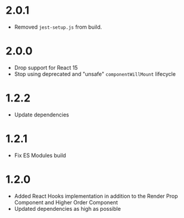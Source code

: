 # 2.0.1

- Removed `jest-setup.js` from build.

# 2.0.0

- Drop support for React 15
- Stop using deprecated and "unsafe" `componentWillMount` lifecycle

# 1.2.2

- Update dependencies

# 1.2.1

- Fix ES Modules build

# 1.2.0

- Added React Hooks implementation in addition to the Render Prop Component and Higher Order Component
- Updated dependencies as high as possible
